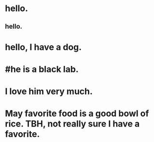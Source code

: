 # hello.
## hello.
# hello, I have a dog.
# #he is a black lab.
# I love him very much.
# May favorite food is a good bowl of rice. TBH, not really sure I have a favorite.


